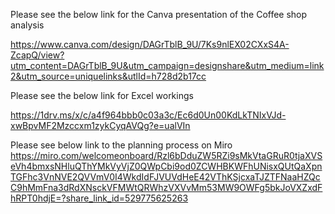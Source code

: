Please see the below link for the Canva presentation of the Coffee shop analysis

https://www.canva.com/design/DAGrTblB_9U/7Ks9nlEX02CXxS4A-ZcapQ/view?utm_content=DAGrTblB_9U&utm_campaign=designshare&utm_medium=link2&utm_source=uniquelinks&utlId=h728d2b17cc 

Please see the below link for Excel workings

https://1drv.ms/x/c/a4f964bbb0c03a3c/Ec6d0Un00KdLkTNIxVJd-xwBpvMF2Mzccxm1zykCyqAVQg?e=ualVIn

Please see below link to the planning process on Miro
https://miro.com/welcomeonboard/Rzl6bDduZW5RZi9sMkVtaGRuR0tjaXVSeVh4bmxsNHluQThYMkVyVjZ0QWpCbi9od0ZCWHBKWFhUNisxQUtQaXpnTGFhc3VnNVE2QVVmV0I4WkdIdFJVUVdHeE42VThKSjcxaTJZTFNaaHZQcC9hMmFna3dRdXNsckVFMWtQRWhzVXVvMm53MW9OWFg5bkJoVXZxdFhRPT0hdjE=?share_link_id=529775625263
